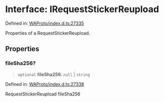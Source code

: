 # Interface: IRequestStickerReupload

Defined in: [WAProto/index.d.ts:27335](https://github.com/Fokusdotid/Baileys/blob/deec6cc75a88a82eaeedf16b76aa9218b2c772e3/WAProto/index.d.ts#L27335)

Properties of a RequestStickerReupload.

## Properties

### fileSha256?

> `optional` **fileSha256**: `null` \| `string`

Defined in: [WAProto/index.d.ts:27338](https://github.com/Fokusdotid/Baileys/blob/deec6cc75a88a82eaeedf16b76aa9218b2c772e3/WAProto/index.d.ts#L27338)

RequestStickerReupload fileSha256
